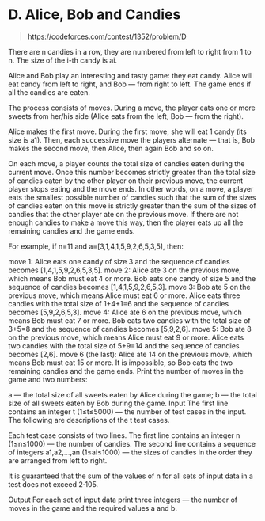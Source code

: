 # D. Alice, Bob and Candies

> https://codeforces.com/contest/1352/problem/D

There are n candies in a row, they are numbered from left to right from 1 to n. The size of the i-th candy is ai.

Alice and Bob play an interesting and tasty game: they eat candy. Alice will eat candy from left to right, and Bob — from right to left. The game ends if all the candies are eaten.

The process consists of moves. During a move, the player eats one or more sweets from her/his side (Alice eats from the left, Bob — from the right).

Alice makes the first move. During the first move, she will eat 1 candy (its size is a1). Then, each successive move the players alternate — that is, Bob makes the second move, then Alice, then again Bob and so on.

On each move, a player counts the total size of candies eaten during the current move. Once this number becomes strictly greater than the total size of candies eaten by the other player on their previous move, the current player stops eating and the move ends. In other words, on a move, a player eats the smallest possible number of candies such that the sum of the sizes of candies eaten on this move is strictly greater than the sum of the sizes of candies that the other player ate on the previous move. If there are not enough candies to make a move this way, then the player eats up all the remaining candies and the game ends.

For example, if n=11 and a=[3,1,4,1,5,9,2,6,5,3,5], then:

move 1: Alice eats one candy of size 3 and the sequence of candies becomes [1,4,1,5,9,2,6,5,3,5].
move 2: Alice ate 3 on the previous move, which means Bob must eat 4 or more. Bob eats one candy of size 5 and the sequence of candies becomes [1,4,1,5,9,2,6,5,3].
move 3: Bob ate 5 on the previous move, which means Alice must eat 6 or more. Alice eats three candies with the total size of 1+4+1=6 and the sequence of candies becomes [5,9,2,6,5,3].
move 4: Alice ate 6 on the previous move, which means Bob must eat 7 or more. Bob eats two candies with the total size of 3+5=8 and the sequence of candies becomes [5,9,2,6].
move 5: Bob ate 8 on the previous move, which means Alice must eat 9 or more. Alice eats two candies with the total size of 5+9=14 and the sequence of candies becomes [2,6].
move 6 (the last): Alice ate 14 on the previous move, which means Bob must eat 15 or more. It is impossible, so Bob eats the two remaining candies and the game ends.
Print the number of moves in the game and two numbers:

a — the total size of all sweets eaten by Alice during the game;
b — the total size of all sweets eaten by Bob during the game.
Input
The first line contains an integer t (1≤t≤5000) — the number of test cases in the input. The following are descriptions of the t test cases.

Each test case consists of two lines. The first line contains an integer n (1≤n≤1000) — the number of candies. The second line contains a sequence of integers a1,a2,…,an (1≤ai≤1000) — the sizes of candies in the order they are arranged from left to right.

It is guaranteed that the sum of the values of n for all sets of input data in a test does not exceed 2⋅105.

Output
For each set of input data print three integers — the number of moves in the game and the required values a and b.
